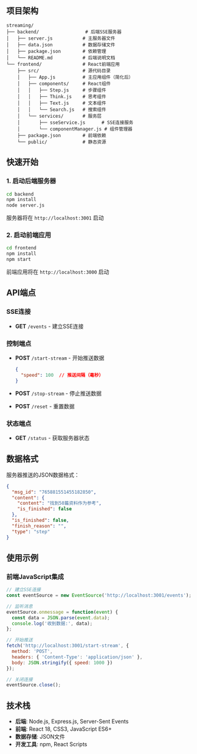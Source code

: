 ## 项目架构

```
streaming/
├── backend/                 # 后端SSE服务器
│   ├── server.js           # 主服务器文件
│   ├── data.json           # 数据存储文件
│   ├── package.json        # 依赖管理
│   └── README.md           # 后端说明文档
└── frontend/               # React前端应用
    ├── src/                # 源代码目录
    │   ├── App.js          # 主应用组件（简化后）
    │   ├── components/     # React组件
    │   │   ├── Step.js     # 步骤组件
    │   │   ├── Think.js    # 思考组件
    │   │   ├── Text.js     # 文本组件
    │   │   └── Search.js   # 搜索组件
    │   └── services/       # 服务层
    │       ├── sseService.js      # SSE连接服务
    │       └── componentManager.js # 组件管理器
    ├── package.json        # 前端依赖
    └── public/             # 静态资源
```

## 快速开始

### 1. 启动后端服务器

```bash
cd backend
npm install
node server.js
```

服务器将在 `http://localhost:3001` 启动

### 2. 启动前端应用

```bash
cd frontend
npm install
npm start
```

前端应用将在 `http://localhost:3000` 启动

## API端点

### SSE连接
- **GET** `/events` - 建立SSE连接

### 控制端点
- **POST** `/start-stream` - 开始推送数据
  ```json
  {
    "speed": 100  // 推送间隔（毫秒）
  }
  ```

- **POST** `/stop-stream` - 停止推送数据
- **POST** `/reset` - 重置数据

### 状态端点
- **GET** `/status` - 获取服务器状态

## 数据格式

服务器推送的JSON数据格式：

```json
{
  "msg_id": "765881551455182850",
  "content": {
    "content": "找到50篇资料作为参考",
    "is_finished": false
  },
  "is_finished": false,
  "finish_reason": "",
  "type": "step"
}
```

## 使用示例

### 前端JavaScript集成

```javascript
// 建立SSE连接
const eventSource = new EventSource('http://localhost:3001/events');

// 监听消息
eventSource.onmessage = function(event) {
  const data = JSON.parse(event.data);
  console.log('收到数据:', data);
};

// 开始推送
fetch('http://localhost:3001/start-stream', {
  method: 'POST',
  headers: { 'Content-Type': 'application/json' },
  body: JSON.stringify({ speed: 1000 })
});

// 关闭连接
eventSource.close();
```

## 技术栈

- **后端**: Node.js, Express.js, Server-Sent Events
- **前端**: React 18, CSS3, JavaScript ES6+
- **数据存储**: JSON文件
- **开发工具**: npm, React Scripts
